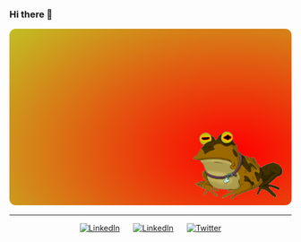 ### Hi there 👋

<!--
**Flegyas/Flegyas** is a ✨ _special_ ✨ repository because its `README.md` (this file) appears on your GitHub profile.

Here are some ideas to get you started:

- 🔭 I’m currently working on ...
- 🌱 I’m currently learning ...
- 👯 I’m looking to collaborate on ...
- 🤔 I’m looking for help with ...
- 💬 Ask me about ...
- 📫 How to reach me: ...
- 😄 Pronouns: ...
- ⚡ Fun fact: ...
-->

<p align="center">
<a href="https://flegyas.github.io/"><img alt="Flegyas' stats" src="assets/badge.svg"></a><br>
</p>

---

<p align="center">
<a href="https://flegyas.github.io/"><img alt="LinkedIn" src="https://img.shields.io/badge/Website-white?logo=google-chrome&style=social" hspace="10"></a>
<a href="https://www.linkedin.com/in/valentino-maiorca/"><img alt="LinkedIn" src="https://img.shields.io/badge/LinkedIn-blue?logo=linkedin&style=social" hspace="10"></a>     
<a href="https://twitter.com/ValeMaiorca"><img alt="Twitter" src="https://img.shields.io/badge/Twitter-white?logo=twitter&style=social" hspace="10"></a>
</p>
